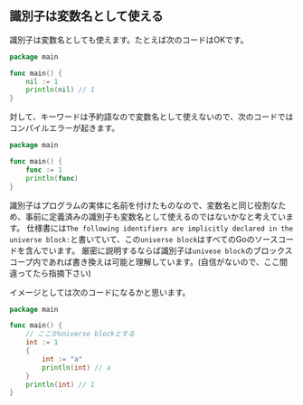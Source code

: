 ## 識別子は変数名として使える
識別子は変数名としても使えます。たとえば次のコードはOKです。

```go
package main

func main() {
	nil := 1
	println(nil) // 1
}
```

対して、キーワードは予約語なので変数名として使えないので、次のコードではコンパイルエラーが起きます。

```go
package main

func main() {
	func := 1
	println(func)
}
```

識別子はプログラムの実体に名前を付けたものなので、変数名と同じ役割なため、事前に定義済みの識別子も変数名として使えるのではないかなと考えています。
仕様書には`The following identifiers are implicitly declared in the universe block:`と書いていて、この`universe block`はすべてのGoのソースコードを含んでいます。
厳密に説明するならば識別子は`univese block`のブロックスコープ内であれば書き換えは可能と理解しています。(自信がないので、ここ間違ってたら指摘下さい)

イメージとしては次のコードになるかと思います。

```go
package main

func main() {
	// ここがuniverse blockとする
	int := 1
	{
		int := "a"
		println(int) // a
	}
	println(int) // 1
}
```